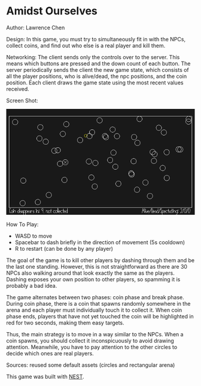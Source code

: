 # Amidst Ourselves

Author: Lawrence Chen

Design: In this game, you must try to simultaneously fit in with the NPCs, collect coins, and find out who else is a real player and kill them.

Networking: The client sends only the controls over to the server. This means which buttons are pressed and the down count of each button. The server periodically sends the client the new game state, which consists of all the player positions, who is alive/dead, the npc positions, and the coin position. Each client draws the game state using the most recent values received.

Screen Shot:

![Screen Shot](screenshot-pog.png)

How To Play:

- WASD to move
- Spacebar to dash briefly in the direction of movement (5s cooldown)
- R to restart (can be done by any player)

The goal of the game is to kill other players by dashing through them and be the last one standing. However, this is not straightforward as there are 30 NPCs also walking around that look exactly the same as the players. Dashing exposes your own position to other players, so spamming it is probably a bad idea.

The game alternates between two phases: coin phase and break phase. During coin phase, there is a coin that spawns randomly somewhere in the arena and each player must individually touch it to collect it. When coin phase ends, players that have not yet touched the coin will be highlighted in red for two seconds, making them easy targets.

Thus, the main strategy is to move in a way similar to the NPCs. When a coin spawns, you should collect it inconspicuously to avoid drawing attention. Meanwhile, you have to pay attention to the other circles to decide which ones are real players.

Sources: reused some default assets (circles and rectangular arena)

This game was built with [NEST](NEST.md).

